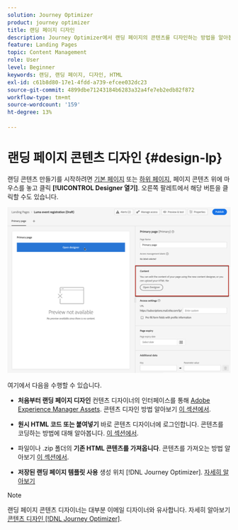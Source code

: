 ```yaml
---
solution: Journey Optimizer
product: journey optimizer
title: 랜딩 페이지 디자인
description: Journey Optimizer에서 랜딩 페이지의 콘텐츠를 디자인하는 방법을 알아봅니다
feature: Landing Pages
topic: Content Management
role: User
level: Beginner
keywords: 랜딩, 랜딩 페이지, 디자인, HTML
exl-id: c61b8d80-17e1-4fdd-a739-efcee032dc23
source-git-commit: 4899dbe71243184b6283a32a4fe7eb2edb82f872
workflow-type: tm+mt
source-wordcount: '159'
ht-degree: 13%

---
```


# 랜딩 페이지 콘텐츠 디자인 {#design-lp}

랜딩 콘텐츠 만들기를 시작하려면 [기본 페이지](create-lp.md#configure-primary-page) 또는 [하위 페이지](create-lp.md#configure-subpages), 페이지 콘텐츠 위에 마우스를 놓고 클릭 **[!UICONTROL Designer 열기]**. 오른쪽 팔레트에서 해당 버튼을 클릭할 수도 있습니다.

![](assets/lp_open-designer.png)

여기에서 다음을 수행할 수 있습니다.

* **처음부터 랜딩 페이지 디자인** 컨텐츠 디자이너의 인터페이스를 통해 [Adobe Experience Manager Assets](../content-management/assets.md). 콘텐츠 디자인 방법 알아보기 <!--or use built-in templates--> [이 섹션에서](../email/content-from-scratch.md).

* **원시 HTML 코드 또는 붙여넣기** 바로 콘텐츠 디자이너에 로그인합니다. 콘텐츠를 코딩하는 방법에 대해 알아봅니다. [이 섹션에서](../email/code-content.md).

* 파일이나 .zip 폴더의 **기존 HTML 콘텐츠를 가져옵니다**. 콘텐츠를 가져오는 방법 알아보기 [이 섹션에서](../email/existing-content.md).

* **저장된 랜딩 페이지 템플릿 사용** 생성 위치 [!DNL Journey Optimizer]. [자세히 알아보기](lp-templates.md)

>[!NOTE]
>
>랜딩 페이지 콘텐츠 디자이너는 대부분 이메일 디자이너와 유사합니다. 자세히 알아보기 [콘텐츠 디자인 [!DNL Journey Optimizer]](../email/get-started-email-design.md).
